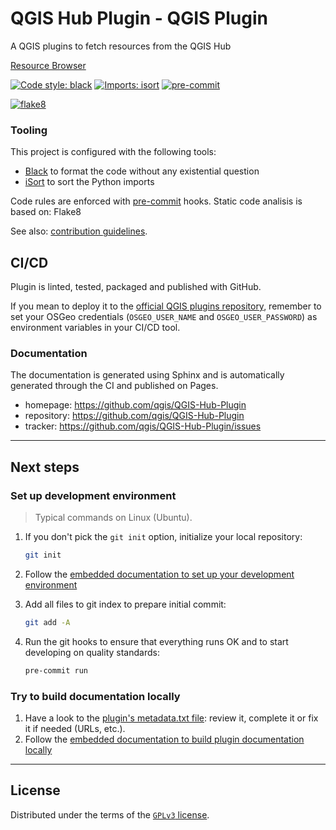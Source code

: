 # QGIS Hub Plugin - QGIS Plugin

A QGIS plugins to fetch resources from the QGIS Hub

[Resource Browser](./docs/images/resource_browser.png)

[![Code style: black](https://img.shields.io/badge/code%20style-black-000000.svg)](https://github.com/psf/black)
[![Imports: isort](https://img.shields.io/badge/%20imports-isort-%231674b1?style=flat&labelColor=ef8336)](https://pycqa.github.io/isort/)
[![pre-commit](https://img.shields.io/badge/pre--commit-enabled-brightgreen?logo=pre-commit&logoColor=white)](https://github.com/pre-commit/pre-commit)

[![flake8](https://img.shields.io/badge/linter-flake8-green)](https://flake8.pycqa.org/)

### Tooling

This project is configured with the following tools:

- [Black](https://black.readthedocs.io/en/stable/) to format the code without any existential question
- [iSort](https://pycqa.github.io/isort/) to sort the Python imports

Code rules are enforced with [pre-commit](https://pre-commit.com/) hooks.
Static code analisis is based on: Flake8

See also: [contribution guidelines](CONTRIBUTING.md).

## CI/CD

Plugin is linted, tested, packaged and published with GitHub.

If you mean to deploy it to the [official QGIS plugins repository](https://plugins.qgis.org/), remember to set your OSGeo credentials (`OSGEO_USER_NAME` and `OSGEO_USER_PASSWORD`) as environment variables in your CI/CD tool.

### Documentation

The documentation is generated using Sphinx and is automatically generated through the CI and published on Pages.

- homepage: <https://github.com/qgis/QGIS-Hub-Plugin>
- repository: <https://github.com/qgis/QGIS-Hub-Plugin>
- tracker: <https://github.com/qgis/QGIS-Hub-Plugin/issues>

---

## Next steps

### Set up development environment

> Typical commands on Linux (Ubuntu).

1. If you don't pick the `git init` option, initialize your local repository:

   ```sh
   git init
   ```

1. Follow the [embedded documentation to set up your development environment](./docs/development/environment.md)
1. Add all files to git index to prepare initial commit:

   ```sh
   git add -A
   ```

1. Run the git hooks to ensure that everything runs OK and to start developing on quality standards:

   ```sh
   pre-commit run
   ```

### Try to build documentation locally

1. Have a look to the [plugin's metadata.txt file](qgis_hub_plugin/metadata.txt): review it, complete it or fix it if needed (URLs, etc.).
1. Follow the [embedded documentation to build plugin documentation locally](./docs/development/environment.md)

---

## License

Distributed under the terms of the [`GPLv3` license](LICENSE).
